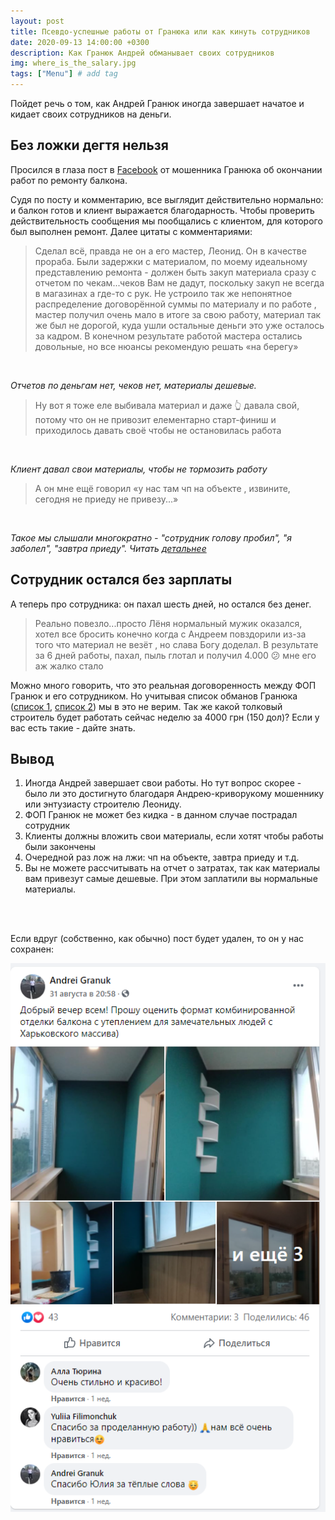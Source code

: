 ```yaml
---
layout: post
title: Псевдо-успешные работы от Гранюка или как кинуть сотрудников
date: 2020-09-13 14:00:00 +0300
description: Как Гранюк Андрей обманывает своих сотрудников
img: where_is_the_salary.jpg
tags: ["Menu"] # add tag
---
```


Пойдет речь о том, как Андрей Гранюк иногда завершает начатое и кидает своих сотрудников на деньги. 

## Без ложки дегтя нельзя ##

Просился в глаза пост в [Facebook](https://www.facebook.com/groups/543106036358181/permalink/590323608303090/) от мошенника Гранюка об окончании работ по ремонту балкона. 

Судя по посту и комментарию, все выглядит действительно нормально: и балкон готов и клиент выражается благодарность. 
Чтобы проверить действительность сообщения мы пообщались с клиентом, для которого был выполнен ремонт. Далее цитаты с комментариями: 

> Сделал всё, правда не он а его мастер, Леонид. Он в качестве прораба. Были задержки с материалом, по моему идеальному представлению ремонта - должен быть закуп материала сразу с отчетом по чекам...чеков Вам не дадут, поскольку закуп не всегда в магазинах а где-то с рук. Не устроило так же непонятное распределение договорённой суммы по материалу и по работе , мастер получил очень мало в итоге за свою работу, материал так же был не дорогой, куда ушли остальные деньги это уже осталось за кадром. В конечном результате работой мастера остались довольные, но все нюансы рекомендую решать «на берегу»
<br>

*Отчетов по деньгам нет, чеков нет, материалы дешевые.* 


> Ну вот я тоже еле выбивала материал и даже 👆 давала свой, потому что он не привозит елементарно старт-финиш и приходилось давать своё чтобы не остановилась работа
<br>

*Клиент давал свои материалы, чтобы не тормозить работу*

> А он мне ещё говорил «у нас там чп на объекте , извините, сегодня не приеду не привезу...»
<br>

*Такое мы слышали многократно - "сотрудник голову пробил", "я заболел", "завтра приеду". Читать [детальнее](/why-fraud/)*


## Сотрудник остался без зарплаты ##

А теперь про сотрудника: он пахал шесть дней, но остался без денег. 

> Реально повезло...просто Лёня нормальный мужик оказался, хотел все бросить конечно  когда с Андреем повздорили из-за того что материал не везёт , но слава Богу доделал. В результате за 6 дней работы, пахал, пыль глотал и получил 4.000 😕 мне его аж жалко стало

Можно много говорить, что это реальная договоренность между ФОП Гранюк и его сотрудником. Но учитывая список обманов Гранюка ([список 1](/granuk-fraud-and-police), [список 2](/why-fraud/)) мы в это не верим. Так же какой толковый строитель будет работать сейчас неделю за 4000 грн (150 дол)? 
Если у вас есть такие - дайте знать. 

## Вывод ##

1. Иногда Андрей завершает свои работы. Но тут вопрос скорее - было ли это достигнуто благодаря Андрею-криворукому мошеннику или энтузиасту строителю Леониду.
2. ФОП Гранюк не может без кидка - в данном случае пострадал сотрудник
3. Клиенты должны вложить свои материалы, если хотят чтобы работы были закончены
4. Очередной раз лож на лжи: чп на объекте, завтра приеду и т.д.
5. Вы не можете рассчитывать на отчет о затратах, так как материалы вам привезут самые дешевые. При этом заплатили вы нормальные материалы.


<br><br>

Если вдруг (собственно, как обычно) пост будет удален, то он у нас сохранен: 

![Пост в Фейсбуке](/assets/img/success-cases.png)

<br>
